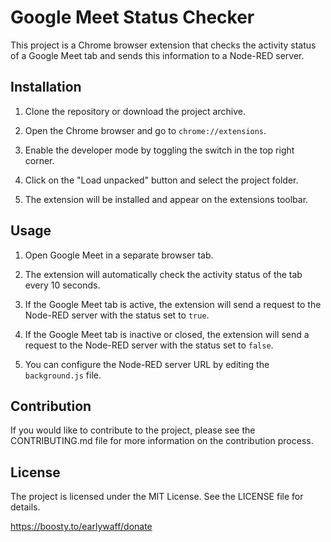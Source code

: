 # Google Meet Status Checker

This project is a Chrome browser extension that checks the activity status of a Google Meet tab and sends this information to a Node-RED server.

## Installation

1. Clone the repository or download the project archive.

2. Open the Chrome browser and go to `chrome://extensions`.

3. Enable the developer mode by toggling the switch in the top right corner.

4. Click on the "Load unpacked" button and select the project folder.

5. The extension will be installed and appear on the extensions toolbar.

## Usage

1. Open Google Meet in a separate browser tab.

2. The extension will automatically check the activity status of the tab every 10 seconds.

3. If the Google Meet tab is active, the extension will send a request to the Node-RED server with the status set to `true`.

4. If the Google Meet tab is inactive or closed, the extension will send a request to the Node-RED server with the status set to `false`.

5. You can configure the Node-RED server URL by editing the `background.js` file.

## Contribution

If you would like to contribute to the project, please see the CONTRIBUTING.md file for more information on the contribution process.


## License

The project is licensed under the MIT License. See the LICENSE file for details.


https://boosty.to/earlywaff/donate

